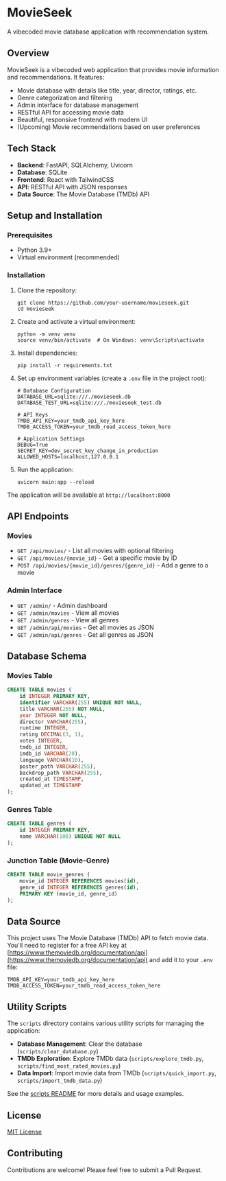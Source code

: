 # MovieSeek

A vibecoded movie database application with recommendation system.

## Overview

MovieSeek is a vibecoded web application that provides movie information and recommendations. It features:

- Movie database with details like title, year, director, ratings, etc.
- Genre categorization and filtering
- Admin interface for database management
- RESTful API for accessing movie data
- Beautiful, responsive frontend with modern UI
- (Upcoming) Movie recommendations based on user preferences

## Tech Stack

- **Backend**: FastAPI, SQLAlchemy, Uvicorn
- **Database**: SQLite 
- **Frontend**: React with TailwindCSS
- **API**: RESTful API with JSON responses
- **Data Source**: The Movie Database (TMDb) API

## Setup and Installation

### Prerequisites

- Python 3.9+
- Virtual environment (recommended)

### Installation

1. Clone the repository:
   ```
   git clone https://github.com/your-username/movieseek.git
   cd movieseek
   ```

2. Create and activate a virtual environment:
   ```
   python -m venv venv
   source venv/bin/activate  # On Windows: venv\Scripts\activate
   ```

3. Install dependencies:
   ```
   pip install -r requirements.txt
   ```

4. Set up environment variables (create a `.env` file in the project root):
   ```
   # Database Configuration
   DATABASE_URL=sqlite:///./movieseek.db
   DATABASE_TEST_URL=sqlite:///./movieseek_test.db

   # API Keys
   TMDB_API_KEY=your_tmdb_api_key_here
   TMDB_ACCESS_TOKEN=your_tmdb_read_access_token_here

   # Application Settings
   DEBUG=True
   SECRET_KEY=dev_secret_key_change_in_production
   ALLOWED_HOSTS=localhost,127.0.0.1
   ```

5. Run the application:
   ```
   uvicorn main:app --reload
   ```

The application will be available at `http://localhost:8000`

## API Endpoints

### Movies

- `GET /api/movies/` - List all movies with optional filtering
- `GET /api/movies/{movie_id}` - Get a specific movie by ID
- `POST /api/movies/{movie_id}/genres/{genre_id}` - Add a genre to a movie

### Admin Interface

- `GET /admin/` - Admin dashboard
- `GET /admin/movies` - View all movies
- `GET /admin/genres` - View all genres
- `GET /admin/api/movies` - Get all movies as JSON
- `GET /admin/api/genres` - Get all genres as JSON

## Database Schema

### Movies Table

```sql
CREATE TABLE movies (
    id INTEGER PRIMARY KEY,
    identifier VARCHAR(255) UNIQUE NOT NULL,
    title VARCHAR(255) NOT NULL,
    year INTEGER NOT NULL,
    director VARCHAR(255),
    runtime INTEGER,
    rating DECIMAL(3, 1),
    votes INTEGER,
    tmdb_id INTEGER,
    imdb_id VARCHAR(20),
    language VARCHAR(10),
    poster_path VARCHAR(255),
    backdrop_path VARCHAR(255),
    created_at TIMESTAMP,
    updated_at TIMESTAMP
);
```

### Genres Table

```sql
CREATE TABLE genres (
    id INTEGER PRIMARY KEY,
    name VARCHAR(100) UNIQUE NOT NULL
);
```

### Junction Table (Movie-Genre)

```sql
CREATE TABLE movie_genres (
    movie_id INTEGER REFERENCES movies(id),
    genre_id INTEGER REFERENCES genres(id),
    PRIMARY KEY (movie_id, genre_id)
);
```

## Data Source

This project uses The Movie Database (TMDb) API to fetch movie data. You'll need to register for a free API key at [https://www.themoviedb.org/documentation/api](https://www.themoviedb.org/documentation/api) and add it to your `.env` file:

```
TMDB_API_KEY=your_tmdb_api_key_here
TMDB_ACCESS_TOKEN=your_tmdb_read_access_token_here
```

## Utility Scripts

The `scripts` directory contains various utility scripts for managing the application:

- **Database Management**: Clear the database (`scripts/clear_database.py`)
- **TMDb Exploration**: Explore TMDb data (`scripts/explore_tmdb.py`, `scripts/find_most_rated_movies.py`)
- **Data Import**: Import movie data from TMDb (`scripts/quick_import.py`, `scripts/import_tmdb_data.py`)

See the [scripts README](scripts/README.md) for more details and usage examples.

## License

[MIT License](LICENSE)

## Contributing

Contributions are welcome! Please feel free to submit a Pull Request.
